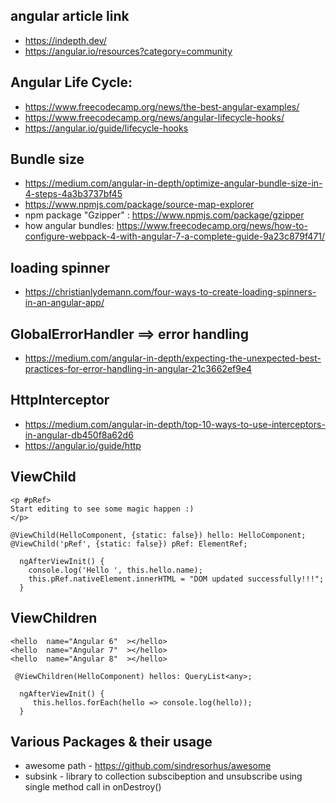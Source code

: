 ## angular article link
  - https://indepth.dev/
  - https://angular.io/resources?category=community

## Angular Life Cycle:
  - https://www.freecodecamp.org/news/the-best-angular-examples/
  - https://www.freecodecamp.org/news/angular-lifecycle-hooks/
  - https://angular.io/guide/lifecycle-hooks
  
## Bundle size

  - https://medium.com/angular-in-depth/optimize-angular-bundle-size-in-4-steps-4a3b3737bf45
 -  https://www.npmjs.com/package/source-map-explorer
  - npm package "Gzipper" : https://www.npmjs.com/package/gzipper
  - how angular bundles: https://www.freecodecamp.org/news/how-to-configure-webpack-4-with-angular-7-a-complete-guide-9a23c879f471/
  
  
## loading spinner
 - https://christianlydemann.com/four-ways-to-create-loading-spinners-in-an-angular-app/
 
## GlobalErrorHandler ==> error handling
  - https://medium.com/angular-in-depth/expecting-the-unexpected-best-practices-for-error-handling-in-angular-21c3662ef9e4
  
## HttpInterceptor
  - https://medium.com/angular-in-depth/top-10-ways-to-use-interceptors-in-angular-db450f8a62d6
  - https://angular.io/guide/http

## ViewChild
```
<p #pRef>
Start editing to see some magic happen :)
</p>

@ViewChild(HelloComponent, {static: false}) hello: HelloComponent;
@ViewChild('pRef', {static: false}) pRef: ElementRef;

  ngAfterViewInit() {
    console.log('Hello ', this.hello.name); 
	this.pRef.nativeElement.innerHTML = "DOM updated successfully!!!";
  }
```

## ViewChildren
```
<hello  name="Angular 6"  ></hello>
<hello  name="Angular 7"  ></hello>
<hello  name="Angular 8"  ></hello>

 @ViewChildren(HelloComponent) hellos: QueryList<any>;
  
  ngAfterViewInit() {
     this.hellos.forEach(hello => console.log(hello));
  }
 ```
  
## Various Packages & their usage
- awesome path - https://github.com/sindresorhus/awesome
- subsink - library to collection subscibeption and unsubscribe using single method call in  onDestroy()

